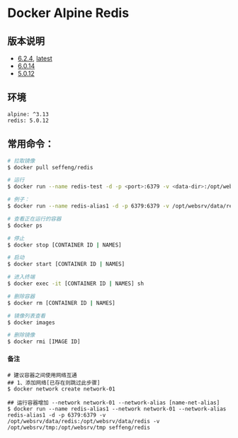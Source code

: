 # Docker Alpine Redis


## 版本说明

*  [6.2.4](https://github.com/seffeng/docker-redis), [latest](https://github.com/seffeng/docker-redis)
* [6.0.14](https://github.com/seffeng/docker-redis/tree/6.0)
* [5.0.12](https://github.com/seffeng/docker-redis/tree/5.0)

## 环境

```
alpine: ^3.13
redis: 5.0.12
```

## 常用命令：

```sh
# 拉取镜像
$ docker pull seffeng/redis

# 运行
$ docker run --name redis-test -d -p <port>:6379 -v <data-dir>:/opt/websrv/data/redis -v <tmp-dir>:/opt/websrv/tmp seffeng/redis

# 例子：
$ docker run --name redis-alias1 -d -p 6379:6379 -v /opt/websrv/data/redis:/opt/websrv/data/redis -v /opt/websrv/tmp:/opt/websrv/tmp seffeng/redis

# 查看正在运行的容器
$ docker ps

# 停止
$ docker stop [CONTAINER ID | NAMES]

# 启动
$ docker start [CONTAINER ID | NAMES]

# 进入终端
$ docker exec -it [CONTAINER ID | NAMES] sh

# 删除容器
$ docker rm [CONTAINER ID | NAMES]

# 镜像列表查看
$ docker images

# 删除镜像
$ docker rmi [IMAGE ID]
```
#### 备注

```shell
# 建议容器之间使用网络互通
## 1、添加网络[已存在则跳过此步骤]
$ docker network create network-01

## 运行容器增加 --network network-01 --network-alias [name-net-alias]
$ docker run --name redis-alias1 --network network-01 --network-alias redis-alias1 -d -p 6379:6379 -v /opt/websrv/data/redis:/opt/websrv/data/redis -v /opt/websrv/tmp:/opt/websrv/tmp seffeng/redis
```